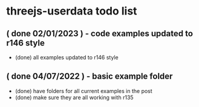 # threejs-userdata todo list

## ( done 02/01/2023 ) - code examples updated to r146 style
* (done) all examples updated to r146 style

## ( done 04/07/2022 )  - basic example folder
* (done) have folders for all current examples in the post
* (done) make sure they are all working with r135